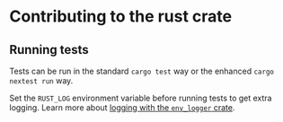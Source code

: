 # Contributing to the rust crate

## Running tests

Tests can be run in the standard `cargo test` way or the enhanced `cargo nextest run` way.

Set the `RUST_LOG` environment variable before running tests to get extra logging.
Learn more about [logging with the `env_logger` crate](https://crates.io/crates/env_logger).
